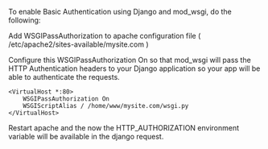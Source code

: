 To enable Basic Authentication using Django and mod_wsgi, do the following:

Add WSGIPassAuthorization to apache configuration file (
/etc/apache2/sites-available/mysite.com )

Configure this WSGIPassAuthorization On so that mod_wsgi will pass the HTTP Authentication headers to your Django application so your app will be able to
authenticate the requests.
```
<VirtualHost *:80>
    WSGIPassAuthorization On
    WSGIScriptAlias / /home/www/mysite.com/wsgi.py
</VirtualHost>
```
Restart apache and the now the HTTP_AUTHORIZATION environment variable will be available in the django request.